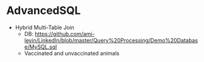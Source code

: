 # AdvancedSQL

- Hybrid Multi-Table Join
  - DB: https://github.com/ami-levin/LinkedIn/blob/master/Query%20Processing/Demo%20Database/MySQL.sql
  - Vaccinated and unvaccinated animals
